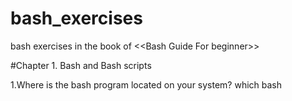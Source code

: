 # bash_exercises

bash exercises in the book of &lt;&lt;Bash Guide For beginner>>

#Chapter 1. Bash and Bash scripts

1.Where is the bash program located on your system?
 which bash
